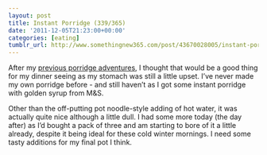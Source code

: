 ```yaml
---
layout: post
title: Instant Porridge (339/365)
date: '2011-12-05T21:23:00+00:00'
categories: [eating]
tumblr_url: http://www.somethingnew365.com/post/43670028005/instant-porridge-339365
---
```

After my [previous porridge adventures](/pumpkin-porridge-313365), I thought that would be a good thing for my dinner seeing as my stomach was still a little upset. I’ve never made my own porridge before - and still haven’t as I got some instant porridge with golden syrup from M&S.

Other than the off-putting pot noodle-style adding of hot water, it was actually quite nice although a little dull. I had some more today (the day after) as I’d bought a pack of three and am starting to bore of it a little already, despite it being ideal for these cold winter mornings. I need some tasty additions for my final pot I think.
